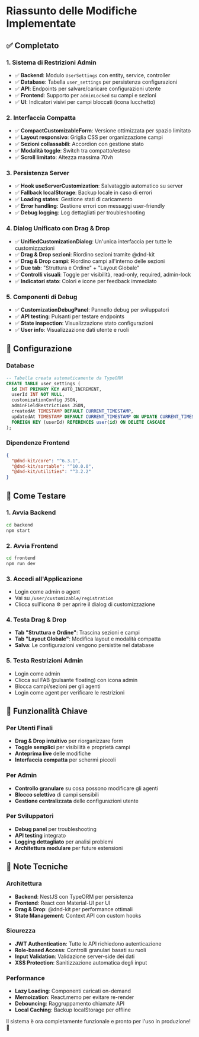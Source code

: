# Riassunto delle Modifiche Implementate

## ✅ Completato

### 1. Sistema di Restrizioni Admin
- ✅ **Backend**: Modulo `UserSettings` con entity, service, controller
- ✅ **Database**: Tabella `user_settings` per persistenza configurazioni
- ✅ **API**: Endpoints per salvare/caricare configurazioni utente
- ✅ **Frontend**: Supporto per `adminLocked` su campi e sezioni
- ✅ **UI**: Indicatori visivi per campi bloccati (icona lucchetto)

### 2. Interfaccia Compatta
- ✅ **CompactCustomizableForm**: Versione ottimizzata per spazio limitato
- ✅ **Layout responsivo**: Griglia CSS per organizzazione campi
- ✅ **Sezioni collassabili**: Accordion con gestione stato
- ✅ **Modalità toggle**: Switch tra compatto/esteso
- ✅ **Scroll limitato**: Altezza massima 70vh

### 3. Persistenza Server
- ✅ **Hook useServerCustomization**: Salvataggio automatico su server
- ✅ **Fallback localStorage**: Backup locale in caso di errori
- ✅ **Loading states**: Gestione stati di caricamento
- ✅ **Error handling**: Gestione errori con messaggi user-friendly
- ✅ **Debug logging**: Log dettagliati per troubleshooting

### 4. Dialog Unificato con Drag & Drop
- ✅ **UnifiedCustomizationDialog**: Un'unica interfaccia per tutte le customizzazioni
- ✅ **Drag & Drop sezioni**: Riordino sezioni tramite @dnd-kit
- ✅ **Drag & Drop campi**: Riordino campi all'interno delle sezioni
- ✅ **Due tab**: "Struttura e Ordine" + "Layout Globale"
- ✅ **Controlli visuali**: Toggle per visibilità, read-only, required, admin-lock
- ✅ **Indicatori stato**: Colori e icone per feedback immediato

### 5. Componenti di Debug
- ✅ **CustomizationDebugPanel**: Pannello debug per sviluppatori
- ✅ **API testing**: Pulsanti per testare endpoints
- ✅ **State inspection**: Visualizzazione stato configurazioni
- ✅ **User info**: Visualizzazione dati utente e ruoli

## 🔧 Configurazione

### Database
```sql
-- Tabella creata automaticamente da TypeORM
CREATE TABLE user_settings (
  id INT PRIMARY KEY AUTO_INCREMENT,
  userId INT NOT NULL,
  customizationConfig JSON,
  adminFieldRestrictions JSON,
  createdAt TIMESTAMP DEFAULT CURRENT_TIMESTAMP,
  updatedAt TIMESTAMP DEFAULT CURRENT_TIMESTAMP ON UPDATE CURRENT_TIMESTAMP,
  FOREIGN KEY (userId) REFERENCES user(id) ON DELETE CASCADE
);
```

### Dipendenze Frontend
```json
{
  "@dnd-kit/core": "^6.3.1",
  "@dnd-kit/sortable": "^10.0.0", 
  "@dnd-kit/utilities": "^3.2.2"
}
```

## 🚀 Come Testare

### 1. Avvia Backend
```bash
cd backend
npm start
```

### 2. Avvia Frontend  
```bash
cd frontend
npm run dev
```

### 3. Accedi all'Applicazione
- Login come admin o agent
- Vai su `/user/customizable/registration`
- Clicca sull'icona ⚙️ per aprire il dialog di customizzazione

### 4. Testa Drag & Drop
- **Tab "Struttura e Ordine"**: Trascina sezioni e campi
- **Tab "Layout Globale"**: Modifica layout e modalità compatta
- **Salva**: Le configurazioni vengono persistite nel database

### 5. Testa Restrizioni Admin
- Login come admin
- Clicca sul FAB (pulsante floating) con icona admin
- Blocca campi/sezioni per gli agenti
- Login come agent per verificare le restrizioni

## 🎯 Funzionalità Chiave

### Per Utenti Finali
- **Drag & Drop intuitivo** per riorganizzare form
- **Toggle semplici** per visibilità e proprietà campi
- **Anteprima live** delle modifiche
- **Interfaccia compatta** per schermi piccoli

### Per Admin
- **Controllo granulare** su cosa possono modificare gli agenti
- **Blocco selettivo** di campi sensibili
- **Gestione centralizzata** delle configurazioni utente

### Per Sviluppatori
- **Debug panel** per troubleshooting
- **API testing** integrato
- **Logging dettagliato** per analisi problemi
- **Architettura modulare** per future estensioni

## 📝 Note Tecniche

### Architettura
- **Backend**: NestJS con TypeORM per persistenza
- **Frontend**: React con Material-UI per UI
- **Drag & Drop**: @dnd-kit per performance ottimali
- **State Management**: Context API con custom hooks

### Sicurezza
- **JWT Authentication**: Tutte le API richiedono autenticazione
- **Role-based Access**: Controlli granulari basati su ruoli
- **Input Validation**: Validazione server-side dei dati
- **XSS Protection**: Sanitizzazione automatica degli input

### Performance
- **Lazy Loading**: Componenti caricati on-demand
- **Memoization**: React.memo per evitare re-render
- **Debouncing**: Raggruppamento chiamate API
- **Local Caching**: Backup localStorage per offline

Il sistema è ora completamente funzionale e pronto per l'uso in produzione! 🎉
